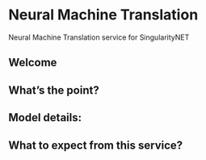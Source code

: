 # Neural Machine Translation
Neural Machine Translation service for SingularityNET

## Welcome
## What’s the point?
## Model details:
## What to expect from this service?
